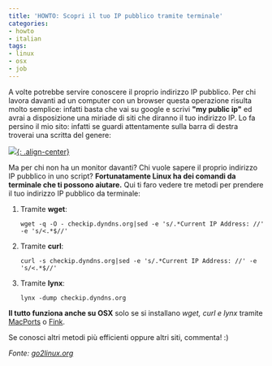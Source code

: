 ```yaml
---
title: 'HOWTO: Scopri il tuo IP pubblico tramite terminale'
categories:
- howto
- italian
tags:
- linux
- osx
- job
---
```

A volte potrebbe servire conoscere il proprio indirizzo IP pubblico. Per chi
lavora davanti ad un computer con un browser questa operazione risulta molto
semplice: infatti basta che vai su google e scrivi **"my public ip"** ed avrai
a disposizione una miriade di siti che diranno il tuo indirizzo IP. Lo fa
persino il mio sito: infatti se guardi attentamente sulla barra di destra
troverai una scritta del genere:

[![]({{site.url}}/images/statistiche.png){: .align-center}]({{site.url}}/images/statistiche.png)

Ma per chi non ha un monitor davanti? Chi vuole sapere il proprio indirizzo IP
pubblico in uno script? **Fortunatamente Linux ha dei comandi da terminale che
ti possono aiutare.** Qui ti faro vedere tre metodi per prendere il tuo
indirizzo IP pubblico da terminale:

  1. Tramite **wget**: 

     ```
     wget -q -O - checkip.dyndns.org|sed -e 's/.*Current IP Address: //' -e 's/<.*$//'
     ```
  2. Tramite **curl**:

     ```
     curl -s checkip.dyndns.org|sed -e 's/.*Current IP Address: //' -e 's/<.*$//'
     ```
  3. Tramite **lynx**:

     ```
     lynx -dump checkip.dyndns.org
     ```

**Il tutto funziona anche su OSX** solo se si installano _wget, curl e lynx_ tramite [MacPorts](http://www.macports.org/) o [Fink](http://www.finkproject.org/).

Se conosci altri metodi più efficienti oppure altri siti, commenta! :)

_Fonte: [go2linux.org](http://www.go2linux.org/what-is-my-public-ip-address-with-linux)_
